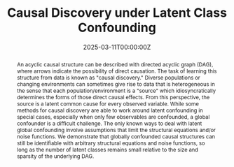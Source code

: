 ---
title: "Causal Discovery under Latent Class Confounding"
authors:
- Admin
- Spencer Gordon
- Yuval Rabani
- Leonard Schulman
author_notes:
date: "2025-03-11T00:00:00Z"
doi: ""

# Schedule page publish date (NOT publication's date).
publishDate: "2023-11-14T00:00:00Z"

# Publication type.
# Legend: 0 = Uncategorized; 1 = Conference paper; 2 = Journal article;
# 3 = Preprint / Working Paper; 4 = Report; 5 = Book; 6 = Book section;
# 7 = Thesis; 8 = Patent
publication_types: ["3"]

# Publication name and optional abbreviated publication name.
publication: ""
publication_short: ""

abstract: An acyclic causal structure can be described with directed acyclic graph (DAG), where arrows indicate the possibility of direct causation. The task of learning this structure from data is known as "causal discovery." Diverse populations or changing environments can sometimes give rise to data that is heterogeneous in the sense that each population/environment is a "source" which idiosyncratically determines the forms of those direct causal effects. From this perspective, the source is a latent common cause for every observed variable. While some methods for causal discovery are able to work around latent confounding in special cases, especially when only few observables are confounded, a global confounder is a difficult challenge. The only known ways to deal with latent global confounding involve assumptions that limit the structural equations and/or noise functions. We demonstrate that globally confounded causal structures can still be identifiable with arbitrary structural equations and noise functions, so long as the number of latent classes remains small relative to the size and sparsity of the underlying DAG.
# Summary. An optional shortened abstract.
summary: The first known algorithm for causal discovery under latent class counfounding.

tags:
  -Causal Discovery
  -Mixture Models

featured: true

# links:
# - name: ""
#   url: ""
url_pdf: 'https://arxiv.org/abs/2311.07454'
url_code: ''
url_dataset: ''
url_poster: ''
url_project: ''
url_slides: ''
url_source: ''
url_video: ''

# Featured image
# To use, add an image named `featured.jpg/png` to your page's folder. 
image:
  caption:
  focal_point:
  preview_only: false

# Associated Projects (optional).
#   Associate this publication with one or more of your projects.
#   Simply enter your project's folder or file name without extension.
#   E.g. `internal-project` references `content/project/internal-project/index.md`.
#   Otherwise, set `projects: []`.
projects: ['mixtures']

# Slides (optional).
#   Associate this publication with Markdown slides.
#   Simply enter your slide deck's filename without extension.
#   E.g. `slides: "example"` references `content/slides/example/index.md`.
#   Otherwise, set `slides: ""`.
slides:
---
